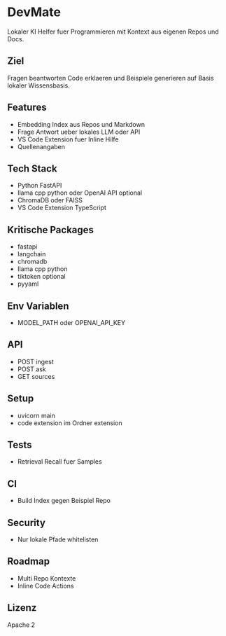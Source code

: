 # DevMate
Lokaler KI Helfer fuer Programmieren mit Kontext aus eigenen Repos und Docs.

## Ziel
Fragen beantworten Code erklaeren und Beispiele generieren auf Basis lokaler Wissensbasis.

## Features
* Embedding Index aus Repos und Markdown
* Frage Antwort ueber lokales LLM oder API
* VS Code Extension fuer Inline Hilfe
* Quellenangaben

## Tech Stack
* Python FastAPI
* llama cpp python oder OpenAI API optional
* ChromaDB oder FAISS
* VS Code Extension TypeScript

## Kritische Packages
* fastapi
* langchain
* chromadb
* llama cpp python
* tiktoken optional
* pyyaml

## Env Variablen
* MODEL_PATH oder OPENAI_API_KEY

## API
* POST ingest
* POST ask
* GET sources

## Setup
* uvicorn main
* code extension im Ordner extension

## Tests
* Retrieval Recall fuer Samples

## CI
* Build Index gegen Beispiel Repo

## Security
* Nur lokale Pfade whitelisten

## Roadmap
* Multi Repo Kontexte
* Inline Code Actions

## Lizenz
Apache 2
